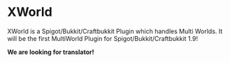 # XWorld

XWorld is a Spigot/Bukkit/Craftbukkit Plugin which handles Multi Worlds. It will be the first MultiWorld Plugin for Spigot/Bukkit/Craftbukkit 1.9!

<b>We are looking for translator!</b>
